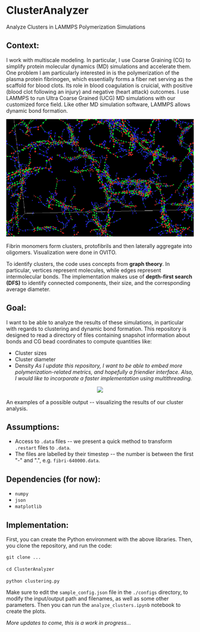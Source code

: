 # ClusterAnalyzer
Analyze Clusters in LAMMPS Polymerization Simulations

## Context:
I work with multiscale modeling. In particular, I use Coarse Graining (CG) to simplify protein molecular dynamics (MD) simulations and accelerate them. One problem I am particularly interested in is the polymerization of the plasma protein fibrinogen, which essentially forms a fiber net serving as the scaffold for blood clots. Its role in blood coagulation is cruicial, with positive (blood clot following an injury) and negative (heart attack) outcomes. I use LAMMPS to run Ultra Coarse Grained (UCG) MD simulations with our customized force field. Like other MD simulation software, LAMMPS allows dynamic bond formation.

<p align="center">
  <img src="fibrin_polymerization.png" width="600" />
</p>

Fibrin monomers form clusters, protofibrils and then laterally aggregate into oligomers. Visualization were done in OVITO.

To identify clusters, the code uses concepts from **graph theory**. In particular, vertices represent molecules, while edges represent intermolecular bonds. The implementation makes use of **depth-first search (DFS)** to identify connected components, their size, and the corresponding average diameter.

## Goal:
I want to be able to analyze the results of these simulations, in particular with regards to clustering and dynamic bond formation. This repository is designed to read a directory of files containing snapshot information about bonds and CG bead coordinates to compute quantities like:
- Cluster sizes
- Cluster diameter
- Density
*As I update this repository, I want to be able to embed more polymerization-related metrics, and hopefully a friendier interface. Also, I would like to incorporate a faster implementation using multithreading.*

<p align="center">
  <img src="example.png" width="500" />
</p>
An examples of a possible output -- visualizing the results of our cluster analysis.

## Assumptions:
- Access to `.data` files -- we present a quick method to transform `.restart` files to `.data`.
- The files are labelled by their timestep -- the number is between the first "-" and ".", e.g. `fibri-640000.data`.

## Dependencies (for now):
- `numpy`
- `json`
- `matplotlib`

## Implementation:
First, you can create the Python environment with the above libraries. Then, you clone the repository, and run the code:
```
git clone ...

cd ClusterAnalyzer

python clustering.py
```
Make sure to edit the `sample_config.json` file in the `./configs` directory, to modify the input/output path and filenames, as well as some other parameters. Then you can run the `analyze_clusters.ipynb` notebook to create the plots.

*More updates to come, this is a work in progress...*